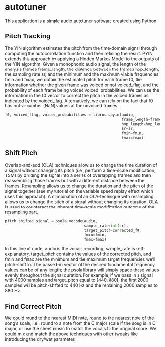# autotuner

This application is a simple audio autotuner software created using Python.

## Pitch Tracking

The YIN algorithm estimates the pitch from the time-domain signal through computing the autocorrelation function and then refining the result. PYIN extends this approach by applying a Hidden Markov Model to the outputs of the YIN algorithm. Given a monophonic audio signal, the length of the analysis frames frame_length, the distance between the frames hop_length, the sampling rate sr, and the minimum and the maximum viable frequencies fmin and fmax, we obtain the estimated pitch for each frame f0, the information whether the given frame was voiced or not voiced_flag, and the probability of each frame being voiced voiced_probabilities. We can use the information in the f0 vector to correct the pitch in the voiced frames as indicated by the voiced_flag. Alternatively, we can rely on the fact that f0 has not-a-number (NaN) values at the unvoiced frames.

```python
f0, voiced_flag, voiced_probabilities = librosa.pyin(audio,
                                                     frame_length=frame_length,
                                                     hop_length=hop_length,
                                                     sr=sr,
                                                     fmin=fmin,
                                                     fmax=fmax)
```

## Shift Pitch

Overlap-and-add (OLA) techniques allow us to change the time duration of a signal without changing its pitch (i.e., perform a time-scale modification, TSM) by dividing the signal into a series of overlapping frames and then reassembling those frames but with a different distance between the frames.
Resampling allows us to change the duration and the pitch of the signal together (see my tutorial on the variable speed replay effect which uses this approach). A combination of an OLA-technique with resampling allows us to change the pitch of a signal without changing its duration. OLA is used to counteract the inherent time-scale modification outcome of the resampling part.

```python
pitch_shifted_signal = psola.vocode(audio,
                                    sample_rate=int(sr),
                                    target_pitch=corrected_f0,
                                    fmin=fmin,
                                    fmax=fmax)
```

In this line of code, audio is the vocals recording, sample_rate is self-explanatory, target_pitch contains the values of the corrected pitch, and fmin and fmax are the minimum and the maximum target frequencies we’ll pitch-shift to. The passed-in vector of the desired fundamental frequency values can be of any length; the psola library will simply space these values evenly throughout the signal duration. For example, if we pass in a signal with 4000 samples and target_pitch equal to [440, 880], the first 2000 samples will be pitch-shifted to 440 Hz and the remaining 2000 samples to 880 Hz.

## Find Correct Pitch

We could round to the nearest MIDI note, round to the nearest note of the song’s scale, i.e., round to a note from the C major scale if the song is in C major, or use the sheet music to match the vocals to the original score. We could mix and match the above techniques with other tweaks like introducing the dry/wet parameter.
